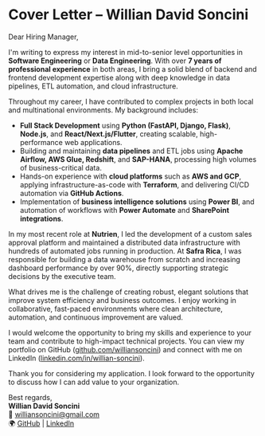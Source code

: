 # **Cover Letter – Willian David Soncini**

Dear Hiring Manager,

I'm writing to express my interest in mid-to-senior level opportunities in **Software Engineering** or **Data Engineering**. With over **7 years of professional experience** in both areas, I bring a solid blend of backend and frontend development expertise along with deep knowledge in data pipelines, ETL automation, and cloud infrastructure.

Throughout my career, I have contributed to complex projects in both local and multinational environments. My background includes:

- **Full Stack Development** using **Python (FastAPI, Django, Flask)**, **Node.js**, and **React/Next.js/Flutter**, creating scalable, high-performance web applications.
- Building and maintaining **data pipelines** and ETL jobs using **Apache Airflow, AWS Glue, Redshift**, and **SAP-HANA**, processing high volumes of business-critical data.
- Hands-on experience with **cloud platforms** such as **AWS and GCP**, applying infrastructure-as-code with **Terraform**, and delivering CI/CD automation via **GitHub Actions**.
- Implementation of **business intelligence solutions** using **Power BI**, and automation of workflows with **Power Automate** and **SharePoint integrations**.

In my most recent role at **Nutrien**, I led the development of a custom sales approval platform and maintained a distributed data infrastructure with hundreds of automated jobs running in production. At **Safra Rica**, I was responsible for building a data warehouse from scratch and increasing dashboard performance by over 90%, directly supporting strategic decisions by the executive team.

What drives me is the challenge of creating robust, elegant solutions that improve system efficiency and business outcomes. I enjoy working in collaborative, fast-paced environments where clean architecture, automation, and continuous improvement are valued.

I would welcome the opportunity to bring my skills and experience to your team and contribute to high-impact technical projects. You can view my portfolio on GitHub ([github.com/williansoncini](https://github.com/williansoncini)) and connect with me on LinkedIn ([linkedin.com/in/willian-soncini](https://www.linkedin.com/in/willian-soncini-783b18160/)).

Thank you for considering my application. I look forward to the opportunity to discuss how I can add value to your organization.

Best regards,  
**Willian David Soncini**  
📧 williansoncini@gmail.com  
🌍 [GitHub](https://github.com/williansoncini) | [LinkedIn](https://www.linkedin.com/in/willian-soncini-783b18160/)
